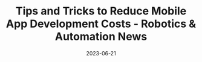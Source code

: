 ---
category:
- .nan
date: 2023-06-21
keyword_suggestion: ubuntu docker install
post_inspiration: https://roboticsandautomationnews.com/2023/05/16/tips-and-tricks-to-reduce-mobile-app-development-costs/68320/
silot_terms: infrastructure os
title: Tips and Tricks to Reduce Mobile App Development Costs - Robotics &amp; <b>Automation</b>
  News
---